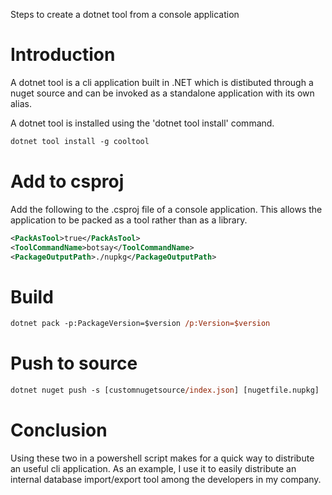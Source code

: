 Steps to create a dotnet tool from a console application

# Introduction

A dotnet tool is a cli application built in .NET which is distibuted through a nuget source and can be invoked as a standalone application with its own alias. 

A dotnet tool is installed using the 'dotnet tool install' command.

```ps
dotnet tool install -g cooltool
```

# Add to csproj

Add the following to the .csproj file of a console application. This allows the application to be packed as a tool rather than as a library.

```xml
<PackAsTool>true</PackAsTool>
<ToolCommandName>botsay</ToolCommandName>
<PackageOutputPath>./nupkg</PackageOutputPath>
```

# Build

```ps
dotnet pack -p:PackageVersion=$version /p:Version=$version
```

# Push to source

```ps
dotnet nuget push -s [customnugetsource/index.json] [nugetfile.nupkg]
```

# Conclusion

Using these two in a powershell script makes for a quick way to distribute an useful cli application. As an example, I use it to easily distribute an internal database import/export tool among the developers in my company.